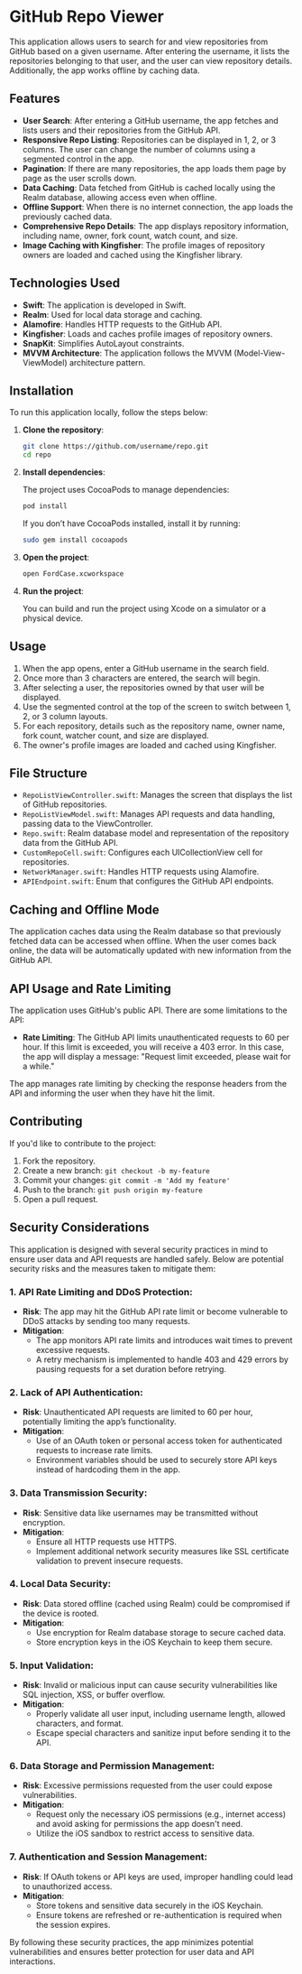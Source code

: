 # GitHub Repo Viewer

This application allows users to search for and view repositories from GitHub based on a given username. After entering the username, it lists the repositories belonging to that user, and the user can view repository details. Additionally, the app works offline by caching data.

## Features

- **User Search**: After entering a GitHub username, the app fetches and lists users and their repositories from the GitHub API.
- **Responsive Repo Listing**: Repositories can be displayed in 1, 2, or 3 columns. The user can change the number of columns using a segmented control in the app.
- **Pagination**: If there are many repositories, the app loads them page by page as the user scrolls down.
- **Data Caching**: Data fetched from GitHub is cached locally using the Realm database, allowing access even when offline.
- **Offline Support**: When there is no internet connection, the app loads the previously cached data.
- **Comprehensive Repo Details**: The app displays repository information, including name, owner, fork count, watch count, and size.
- **Image Caching with Kingfisher**: The profile images of repository owners are loaded and cached using the Kingfisher library.

## Technologies Used

- **Swift**: The application is developed in Swift.
- **Realm**: Used for local data storage and caching.
- **Alamofire**: Handles HTTP requests to the GitHub API.
- **Kingfisher**: Loads and caches profile images of repository owners.
- **SnapKit**: Simplifies AutoLayout constraints.
- **MVVM Architecture**: The application follows the MVVM (Model-View-ViewModel) architecture pattern.

## Installation

To run this application locally, follow the steps below:

1. **Clone the repository**:

    ```bash
    git clone https://github.com/username/repo.git
    cd repo
    ```

2. **Install dependencies**:

    The project uses CocoaPods to manage dependencies:

    ```bash
    pod install
    ```

    If you don’t have CocoaPods installed, install it by running:

    ```bash
    sudo gem install cocoapods
    ```

3. **Open the project**:

    ```bash
    open FordCase.xcworkspace
    ```

4. **Run the project**:

    You can build and run the project using Xcode on a simulator or a physical device.

## Usage

1. When the app opens, enter a GitHub username in the search field.
2. Once more than 3 characters are entered, the search will begin.
3. After selecting a user, the repositories owned by that user will be displayed.
4. Use the segmented control at the top of the screen to switch between 1, 2, or 3 column layouts.
5. For each repository, details such as the repository name, owner name, fork count, watcher count, and size are displayed.
6. The owner's profile images are loaded and cached using Kingfisher.

## File Structure

- `RepoListViewController.swift`: Manages the screen that displays the list of GitHub repositories.
- `RepoListViewModel.swift`: Manages API requests and data handling, passing data to the ViewController.
- `Repo.swift`: Realm database model and representation of the repository data from the GitHub API.
- `CustomRepoCell.swift`: Configures each UICollectionView cell for repositories.
- `NetworkManager.swift`: Handles HTTP requests using Alamofire.
- `APIEndpoint.swift`: Enum that configures the GitHub API endpoints.

## Caching and Offline Mode

The application caches data using the Realm database so that previously fetched data can be accessed when offline. When the user comes back online, the data will be automatically updated with new information from the GitHub API.

## API Usage and Rate Limiting

The application uses GitHub's public API. There are some limitations to the API:

- **Rate Limiting**: The GitHub API limits unauthenticated requests to 60 per hour. If this limit is exceeded, you will receive a 403 error. In this case, the app will display a message: "Request limit exceeded, please wait for a while."

The app manages rate limiting by checking the response headers from the API and informing the user when they have hit the limit.

## Contributing

If you'd like to contribute to the project:

1. Fork the repository.
2. Create a new branch: `git checkout -b my-feature`
3. Commit your changes: `git commit -m 'Add my feature'`
4. Push to the branch: `git push origin my-feature`
5. Open a pull request.

## Security Considerations

This application is designed with several security practices in mind to ensure user data and API requests are handled safely. Below are potential security risks and the measures taken to mitigate them:

### 1. API Rate Limiting and DDoS Protection:
   - **Risk**: The app may hit the GitHub API rate limit or become vulnerable to DDoS attacks by sending too many requests.
   - **Mitigation**: 
     - The app monitors API rate limits and introduces wait times to prevent excessive requests.
     - A retry mechanism is implemented to handle 403 and 429 errors by pausing requests for a set duration before retrying.

### 2. Lack of API Authentication:
   - **Risk**: Unauthenticated API requests are limited to 60 per hour, potentially limiting the app’s functionality.
   - **Mitigation**: 
     - Use of an OAuth token or personal access token for authenticated requests to increase rate limits.
     - Environment variables should be used to securely store API keys instead of hardcoding them in the app.

### 3. Data Transmission Security:
   - **Risk**: Sensitive data like usernames may be transmitted without encryption.
   - **Mitigation**: 
     - Ensure all HTTP requests use HTTPS.
     - Implement additional network security measures like SSL certificate validation to prevent insecure requests.

### 4. Local Data Security:
   - **Risk**: Data stored offline (cached using Realm) could be compromised if the device is rooted.
   - **Mitigation**: 
     - Use encryption for Realm database storage to secure cached data.
     - Store encryption keys in the iOS Keychain to keep them secure.

### 5. Input Validation:
   - **Risk**: Invalid or malicious input can cause security vulnerabilities like SQL injection, XSS, or buffer overflow.
   - **Mitigation**: 
     - Properly validate all user input, including username length, allowed characters, and format.
     - Escape special characters and sanitize input before sending it to the API.

### 6. Data Storage and Permission Management:
   - **Risk**: Excessive permissions requested from the user could expose vulnerabilities.
   - **Mitigation**: 
     - Request only the necessary iOS permissions (e.g., internet access) and avoid asking for permissions the app doesn't need.
     - Utilize the iOS sandbox to restrict access to sensitive data.

### 7. Authentication and Session Management:
   - **Risk**: If OAuth tokens or API keys are used, improper handling could lead to unauthorized access.
   - **Mitigation**: 
     - Store tokens and sensitive data securely in the iOS Keychain.
     - Ensure tokens are refreshed or re-authentication is required when the session expires.

By following these security practices, the app minimizes potential vulnerabilities and ensures better protection for user data and API interactions.
